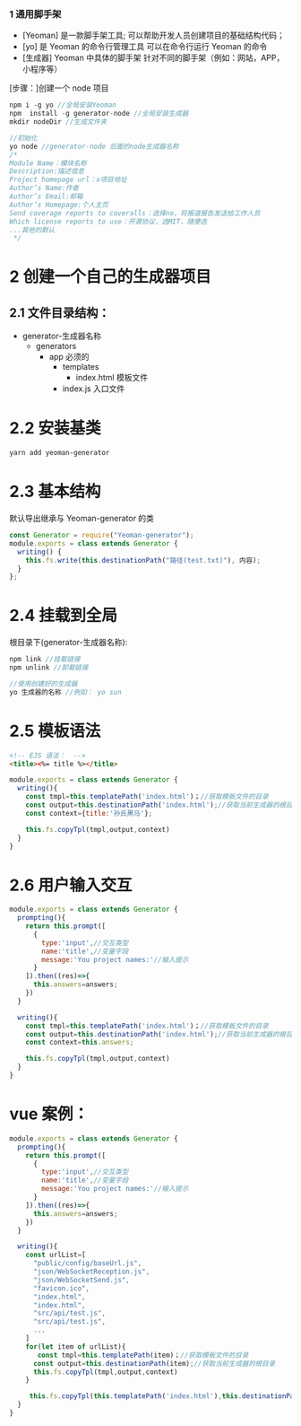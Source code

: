 ### 1 通用脚手架

- [Yeoman]
  是一款脚手架工具;
  可以帮助开发人员创建项目的基础结构代码；
- [yo]
  是 Yeoman 的命令行管理工具
  可以在命令行运行 Yeoman 的命令
- [生成器]
  Yeoman 中具体的脚手架
  针对不同的脚手架（例如：网站，APP，小程序等）

[步骤：]创建一个 node 项目

```javascript
npm i -g yo //全局安装Yeoman
npm  install -g generator-node //全局安装生成器
mkdir nodeDir //生成文件夹

//初始化
yo node //generator-node 后面的node生成器名称
/*
Module Name：模块名称
Description:描述信息
Project homepage url：x项目地址
Author’s Name:作者
Author’s Email:邮箱
Author’s Homepage:个人主页
Send coverage reports to coveralls：选择no，将报道报告发送给工作人员
Which license reports to use：开源协议，选MIT，随便选
...其他的默认
 */
```

# 2 创建一个自己的生成器项目

## 2.1 文件目录结构：

- generator-生成器名称
  - generators
    - app 必须的
      - templates
        - index.html 模板文件
      - index.js 入口文件

# 2.2 安装基类

```bash
yarn add yeoman-generator
```

# 2.3 基本结构

默认导出继承与 Yeoman-generator 的类

```javascript
const Generator = require("Yeoman-generator");
module.exports = class extends Generator {
  writing() {
    this.fs.write(this.destinationPath("路径(test.txt)"), 内容);
  }
};
```

# 2.4 挂载到全局

根目录下(generator-生成器名称):

```javascript
npm link //挂载链接
npm unlink //卸载链接

//使用创建好的生成器
yo 生成器的名称 //例如： yo sun
```

# 2.5 模板语法

```html
<!-- EJS 语法：  -->
<title><%= title %></title>
```

```javascript
module.exports = class extends Generator {
  writing(){
    const tmpl=this.templatePath('index.html')；//获取模板文件的目录
    const output=this.destinationPath('index.html');//获取当前生成器的根目录
    const context={title:'孙氏黑马'};

    this.fs.copyTpl(tmpl,output,context)
  }
}
```

# 2.6 用户输入交互

```javascript
module.exports = class extends Generator {
  prompting(){
    return this.prompt([
      {
        type:'input',//交互类型
        name:'title',//变量字段
        message:'You project names:'//输入提示
      }
    ]).then((res)=>{
      this.answers=answers;
    })
  }

  writing(){
    const tmpl=this.templatePath('index.html')；//获取模板文件的目录
    const output=this.destinationPath('index.html');//获取当前生成器的根目录
    const context=this.answers;

    this.fs.copyTpl(tmpl,output,context)
  }
}
```

# vue 案例：

```javascript
module.exports = class extends Generator {
  prompting(){
    return this.prompt([
      {
        type:'input',//交互类型
        name:'title',//变量字段
        message:'You project names:'//输入提示
      }
    ]).then((res)=>{
      this.answers=answers;
    })
  }

  writing(){
    const urlList=[
      "public/config/baseUrl.js",
      "json/WebSocketReception.js",
      "json/WebSocketSend.js",
      "favicon.ico",
      "index.html",
      "index.html",
      "src/api/test.js",
      "src/api/test.js",
      ...
    ]
    for(let item of urlList){
       const tmpl=this.templatePath(item)；//获取模板文件的目录
      const output=this.destinationPath(item);//获取当前生成器的根目录
      this.fs.copyTpl(tmpl,output,context)
    }

     this.fs.copyTpl(this.templatePath('index.html'),this.destinationPath('index.html'),this.answers)
  }
}
```
